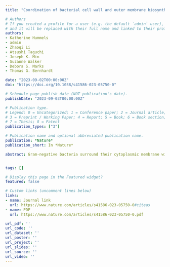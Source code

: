 ```yaml
---
title: "Coordination of bacterial cell wall and outer membrane biosynthesis"

# Authors
# If you created a profile for a user (e.g. the default `admin` user), write the username (folder name) here
# and it will be replaced with their full name and linked to their profile.
authors:
- Katherine Hummels
- admin
- Zhaoqi Li
- Atsushi Taguchi
- Joseph K. Min
- Suzanne Walker
- Debora S. Marks
- Thomas G. Bernhardt

date: "2023-09-02T00:00:00Z"
doi: "https://doi.org/10.1038/s41586-023-05750-0"

# Schedule page publish date (NOT publication's date).
publishDate: "2023-09-03T00:00:00Z"

# Publication type.
# Legend: 0 = Uncategorized; 1 = Conference paper; 2 = Journal article;
# 3 = Preprint / Working Paper; 4 = Report; 5 = Book; 6 = Book section;
# 7 = Thesis; 8 = Patent
publication_types: ["3"]

# Publication name and optional abbreviated publication name.
publication: *Nature*
publication_short: In *Nature*

abstract: Gram-negative bacteria surround their cytoplasmic membrane with a peptidoglycan (PG) cell wall and an outer membrane (OM) with an outer leaflet composed of lipopolysaccharide (LPS)1. This complex envelope presents a formidable barrier to drug entry and is a major determinant of the intrinsic antibiotic resistance of these organisms2. The biogenesis pathways that build the surface are also targets of many of our most effective antibacterial therapies3. Understanding the molecular mechanisms underlying the assembly of the Gram-negative envelope therefore promises to aid the development of new treatments effective against the growing problem of drug-resistant infections. Although the individual pathways for PG and OM synthesis and assembly are well characterized, almost nothing is known about how the biogenesis of these essential surface layers is coordinated. Here we report the discovery of a regulatory interaction between the committed enzymes for the PG and LPS synthesis pathways in the Gram-negative pathogen Pseudomonas aeruginosa. We show that the PG synthesis enzyme MurA interacts directly and specifically with the LPS synthesis enzyme LpxC. Moreover, MurA was shown to stimulate LpxC activity in cells and in a purified system. Our results support a model in which the assembly of the PG and OM layers in many proteobacterial species is coordinated by linking the activities of the committed enzymes in their respective synthesis pathways.


tags: []

# Display this page in the Featured widget?
featured: false

# Custom links (uncomment lines below)
links:
- name: Journal link
  url: https://www.nature.com/articles/s41586-023-05750-0#citeas
- name: PDF
  url: https://www.nature.com/articles/s41586-023-05750-0.pdf

url_pdf: ''
url_code: ''
url_dataset: ''
url_poster: ''
url_project: ''
url_slides: ''
url_source: ''
url_video: ''
---
```

